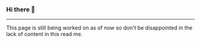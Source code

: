 ### Hi there 👋

---

<p>This page is still being worked on as of now so don't be disappointed in the lack of content in this read me.</p>
